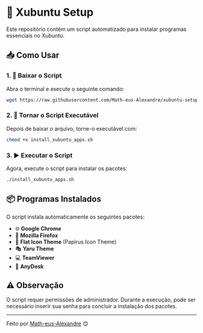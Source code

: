 # 🚀 Xubuntu Setup

Este repositório contém um script automatizado para instalar programas essenciais no Xubuntu.

## 📥 Como Usar

### 1. 📌 Baixar o Script
Abra o terminal e execute o seguinte comando:
```bash
wget https://raw.githubusercontent.com/Math-eus-Alexandre/xubuntu-setup/main/install_xubuntu_apps.sh
```

### 2. 🔑 Tornar o Script Executável
Depois de baixar o arquivo, torne-o executável com:
```bash
chmod +x install_xubuntu_apps.sh
```

### 3. ▶️ Executar o Script
Agora, execute o script para instalar os pacotes:
```bash
./install_xubuntu_apps.sh
```

## 📦 Programas Instalados
O script instala automaticamente os seguintes pacotes:
- 🌐 **Google Chrome**
- 🦊 **Mozilla Firefox**
- 🎨 **Flat Icon Theme** (Papirus Icon Theme)
- 🎭 **Yaru Theme**
- 💻 **TeamViewer**
- 🔗 **AnyDesk**

## ⚠️ Observação
O script requer permissões de administrador. Durante a execução, pode ser necessário inserir sua senha para concluir a instalação dos pacotes.

---

Feito por [Math-eus-Alexandre](https://github.com/Math-eus-Alexandre) 😊

